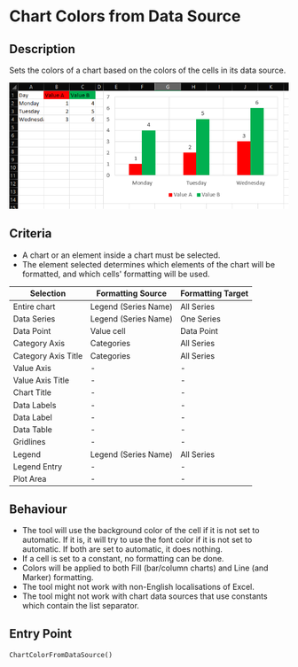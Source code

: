 # Chart Colors from Data Source

## Description
Sets the colors of a chart based on the colors of the cells in its data source.

![Screenshot showing a chart formatted based on its data source](ChartColorFromDataSource.png)

## Criteria
- A chart or an element inside a chart must be selected.
- The element selected determines which elements of the chart will be formatted, and which cells' formatting will be used.

| Selection           | Formatting Source    | Formatting Target |
| ------------------- | -------------------- | ----------------- | 
| Entire chart        | Legend (Series Name) | All Series        |
| Data Series         | Legend (Series Name) | One Series        |
| Data Point          | Value cell           | Data Point        |
| Category Axis       | Categories           | All Series        |
| Category Axis Title | Categories           | All Series        |
| Value Axis          | -                    | -                 |
| Value Axis Title    | -                    | -                 |
| Chart Title         | -                    | -                 |
| Data Labels         | -                    | -                 |
| Data Label          | -                    | -                 |
| Data Table          | -                    | -                 |
| Gridlines           | -                    | -                 |
| Legend              | Legend (Series Name) | All Series        |
| Legend Entry        | -                    | -                 |
| Plot Area           | -                    | -                 |


## Behaviour
- The tool will use the background color of the cell if it is not set to automatic. If it is, it will try to use the font color if it is not set to automatic. If both are set to automatic, it does nothing.
- If a cell is set to a constant, no formatting can be done.
- Colors will be applied to both Fill (bar/column charts) and Line (and Marker) formatting.
- The tool might not work with non-English localisations of Excel.
- The tool might not work with chart data sources that use constants which contain the list separator.

## Entry Point
```vb
ChartColorFromDataSource()
```